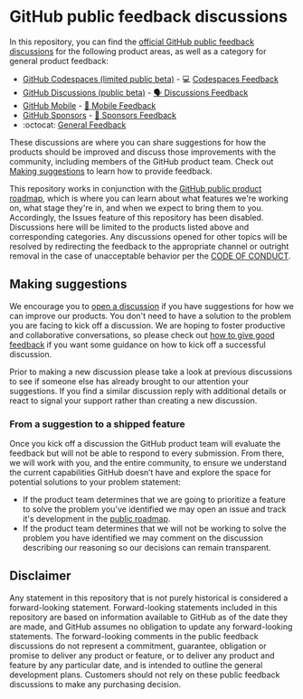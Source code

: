 # GitHub public feedback discussions

In this repository, you can find the [official GitHub public feedback discussions](https://github.com/github/feedback/discussions) for the following product areas, as well as a category for general product feedback:

- [GitHub Codespaces (limited public beta)](https://github.com/features/codespaces) - :computer: [Codespaces Feedback](https://github.com/github/feedback/discussions/categories/codespaces-feedback)
- [GitHub Discussions (public beta)](https://github.blog/2020-05-06-new-from-satellite-2020-github-codespaces-github-discussions-securing-code-in-private-repositories-and-more/#discussions) - [:speaking_head: Discussions Feedback](https://github.com/github/feedback/discussions?discussions_q=category%3A%22Discussions+Feedback%22)
- [GitHub Mobile](https://github.com/mobile) - [:iphone: Mobile Feedback](https://github.com/github/feedback/discussions?discussions_q=category%3A%22Mobile+Feedback%22)
- [GitHub Sponsors](https://github.com/sponsors) - [:sparkling_heart: Sponsors Feedback](https://github.com/github/feedback/discussions/categories/sponsors-feedback)
- :octocat: [General Feedback](https://github.com/github/feedback/discussions/categories/general-feedback)

These discussions are where you can share suggestions for how the products should be improved and discuss those improvements with the community, including members of the GitHub product team. Check out [Making suggestions](#making-suggestions) to learn how to provide feedback.

This repository works in conjunction with the [GitHub public product roadmap](https://github.com/github/roadmap), which is where you can learn about what features we're working on, what stage they're in, and when we expect to bring them to you. Accordingly, the Issues feature of this repository has been disabled. Discussions here will be limited to the products listed above and corresponding categories. Any discussions opened for other topics will be resolved by redirecting the feedback to the appropriate channel or outright removal in the case of unacceptable behavior per the [CODE OF CONDUCT](CODE_OF_CONDUCT.md).

## Making suggestions

We encourage you to [open a discussion](https://github.com/github/feedback/discussions) if you have suggestions for how we can improve our products. You don't need to have a solution to the problem you are facing to kick off a discussion. We are hoping to foster productive and collaborative conversations, so please check out [how to give good feedback](https://github.com/github/feedback/discussions/1) if you want some guidance on how to kick off a successful discussion.

Prior to making a new discussion please take a look at previous discussions to see if someone else has already brought to our attention your suggestions. If you find a similar discussion reply with additional details or react to signal your support rather than creating a new discussion.

### From a suggestion to a shipped feature

Once you kick off a discussion the GitHub product team will evaluate the feedback but will not be able to respond to every submission. From there, we will work with you, and the entire community, to ensure we understand the current capabilities GitHub doesn’t have and explore the space for potential solutions to your problem statement:

- If the product team determines that we are going to prioritize a feature to solve the problem you've identified we may open an issue and track it's development in the [public roadmap](https://github.com/github/roadmap).
- If the product team determines that we will not be working to solve the problem you have identified we may comment on the discussion describing our reasoning so our decisions can remain transparent.

## Disclaimer

Any statement in this repository that is not purely historical is considered a forward-looking statement. Forward-looking statements included in this repository are based on information available to GitHub as of the date they are made, and GitHub assumes no obligation to update any forward-looking statements. The forward-looking comments in the public feedback discussions do not represent a commitment, guarantee, obligation or promise to deliver any product or feature, or to deliver any product and feature by any particular date, and is intended to outline the general development plans. Customers should not rely on these public feedback discussions to make any purchasing decision.
